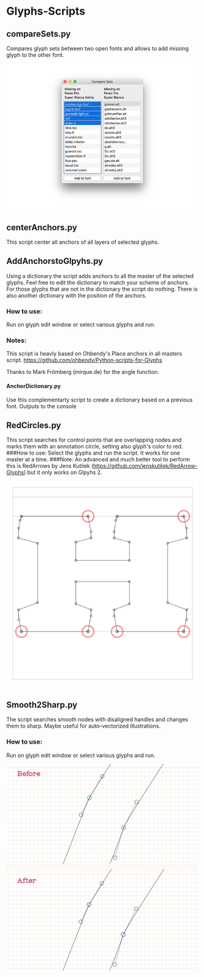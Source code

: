 Glyphs-Scripts
==============

## compareSets.py
Compares glyph sets between two open fonts and allows to add missing glyph to the other font. 

![](readme_imgs/screen-comparesets.jpg)

## centerAnchors.py
This script center all anchors of all layers of selected glyphs.

## AddAnchorstoGlpyhs.py
Using a dictionary the script adds anchors to all the master of the selected glyphs.
Feel free to edit the dictionary to match your scheme of anchors.
For those glyphs that are not in the dictionary the script do nothing.
There is also another dictionary with the position of the anchors.
### How to use:
Run on glyph edit window or select various glyphs and run.

### Notes:
This script is heavly based on Ohbendy's Place anchors in all masters script.
https://github.com/ohbendy/Python-scripts-for-Glyphs

Thanks to Mark Frömberg (mirque.de) for the angle function.

#### AnchorDictionary.py
Use this complementarty script to create a dictionary based on a previous font.
Outputs to the console

## RedCircles.py

This script searches for control points that are overlapping nodes and marks them with an annotation circle, setting also glyph's color to red.
###How to use:
Select the glyphs and run the script. It works for one master at a time.
###Note:
An advanced and much better tool to perform this is RedArrows by Jens Kutilek (https://github.com/jenskutilek/RedArrow-Glyphs) but it only works on Glpyhs 2.

![](readme_imgs/screen-redcircles.png)

## Smooth2Sharp.py

The script searches smooth nodes with disaligned handles and changes them to sharp. Maybe useful for auto–vectorized illustrations.

### How to use:
Run on glyph edit window or select various glyphs and run.

![](readme_imgs/screen-smooth2sharp.png)